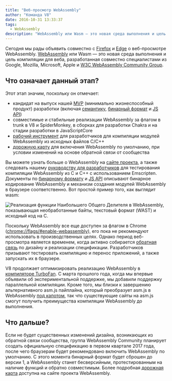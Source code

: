 ```yaml
---
title: "Веб-просмотр WebAssembly"
author: "Команда V8"
date: 2016-10-31 13:33:37
tags:
  - WebAssembly
description: "WebAssembly или Wasm — это новая среда выполнения и цель компиляции для веба, теперь доступная за флагом в Chrome Canary!"
---
```

Сегодня мы рады объявить совместно с [Firefox](https://hacks.mozilla.org/2016/10/webassembly-browser-preview) и [Edge](https://blogs.windows.com/msedgedev/2016/10/31/webassembly-browser-preview/) о веб-просмотре WebAssembly. [WebAssembly](http://webassembly.org/) или Wasm — это новая среда выполнения и цель компиляции для веба, разработанная совместно специалистами из Google, Mozilla, Microsoft, Apple и [W3C WebAssembly Community Group](https://www.w3.org/community/webassembly/).

<!--truncate-->
## Что означает данный этап?

Этот этап значим, поскольку он отмечает:

- кандидат на выпуск нашей [MVP](http://webassembly.org/docs/mvp/) (минимально жизнеспособный продукт) разработки (включая [семантику](http://webassembly.org/docs/semantics/), [бинарный формат](http://webassembly.org/docs/binary-encoding/) и [JS API](http://webassembly.org/docs/js/))
- совместимые и стабильные реализации WebAssembly за флагом в trunk в V8 и SpiderMonkey, в сборках для разработки Chakra и на стадии разработки в JavaScriptCore
- [рабочий инструмент](http://webassembly.org/getting-started/developers-guide/) для разработчиков для компиляции модулей WebAssembly из исходных файлов C/C++
- [дорожную карту](http://webassembly.org/roadmap/) для включения WebAssembly по умолчанию, при условии изменений на основе обратной связи от сообщества

Вы можете узнать больше о WebAssembly на [сайте проекта](http://webassembly.org/), а также следовать нашему [руководству для разработчиков](http://webassembly.org/getting-started/developers-guide/) для тестирования компиляции WebAssembly из C и C++ с использованием Emscripten. Документы по [бинарному формату](http://webassembly.org/docs/binary-encoding/) и [JS API](http://webassembly.org/docs/js/) описывают бинарное кодирование WebAssembly и механизм создания модулей WebAssembly в браузере соответственно. Вот простой пример того, как выглядит wasm:

![Реализация функции Наибольшего Общего Делителя в WebAssembly, показывающая необработанные байты, текстовый формат (WAST) и исходный код на C.](/_img/webassembly-browser-preview/gcd.svg)

Поскольку WebAssembly все еще доступен за флагом в Chrome ([chrome://flags/#enable-webassembly](chrome://flags/#enable-webassembly)), его пока не рекомендуют использовать в производственных целях. Однако период веб-просмотра является временем, когда активно собирается [обратная связь](http://webassembly.org/community/feedback/) по дизайну и реализации спецификации. Разработчиков призывают тестировать компиляцию и перенос приложений, а также запускать их в браузере.

V8 продолжает оптимизировать реализацию WebAssembly в [компиляторе TurboFan](/blog/turbofan-jit). С марта прошлого года, когда мы впервые объявили об экспериментальной поддержке, мы добавили поддержку параллельной компиляции. Кроме того, мы близки к завершению альтернативного asm.js пайплайна, который преобразует asm.js в WebAssembly [под капотом](https://www.chromestatus.com/feature/5053365658583040), так что существующие сайты на asm.js смогут получить преимущества компиляции WebAssembly до выполнения.

## Что дальше?

Если не будет существенных изменений дизайна, возникающих из обратной связи сообщества, группа WebAssembly Community планирует создать официальную спецификацию в первом квартале 2017 года, после чего браузерам будет рекомендовано включить WebAssembly по умолчанию. С этого момента бинарный формат будет сброшен до версии 1, а WebAssembly станет бесверсийным, протестированным на наличие функций и обратно совместимым. Более подробная [дорожная карта](http://webassembly.org/roadmap/) доступна на сайте проекта WebAssembly.
